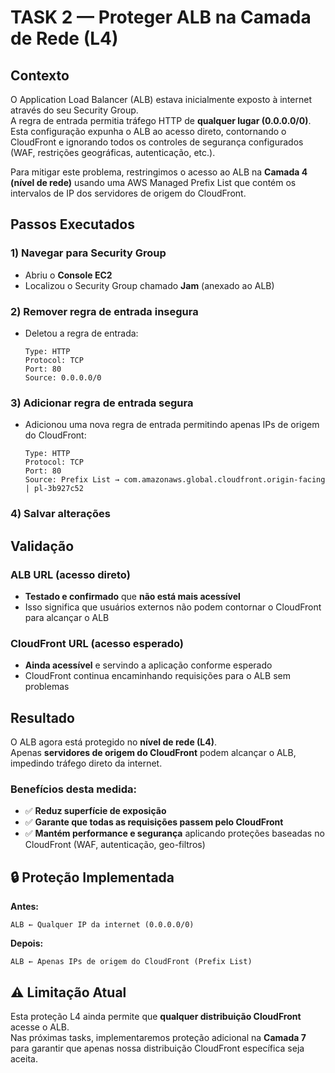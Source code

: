 # TASK 2 — Proteger ALB na Camada de Rede (L4)

## Contexto
O Application Load Balancer (ALB) estava inicialmente exposto à internet através do seu Security Group.  
A regra de entrada permitia tráfego HTTP de **qualquer lugar (0.0.0.0/0)**.  
Esta configuração expunha o ALB ao acesso direto, contornando o CloudFront e ignorando todos os controles de segurança configurados (WAF, restrições geográficas, autenticação, etc.).

Para mitigar este problema, restringimos o acesso ao ALB na **Camada 4 (nível de rede)** usando uma AWS Managed Prefix List que contém os intervalos de IP dos servidores de origem do CloudFront.

## Passos Executados

### 1) Navegar para Security Group
- Abriu o **Console EC2**
- Localizou o Security Group chamado **Jam** (anexado ao ALB)

### 2) Remover regra de entrada insegura
- Deletou a regra de entrada:
  ```
  Type: HTTP
  Protocol: TCP
  Port: 80
  Source: 0.0.0.0/0
  ```

### 3) Adicionar regra de entrada segura
- Adicionou uma nova regra de entrada permitindo apenas IPs de origem do CloudFront:
  ```
  Type: HTTP
  Protocol: TCP
  Port: 80
  Source: Prefix List → com.amazonaws.global.cloudfront.origin-facing | pl-3b927c52
  ```

### 4) Salvar alterações

## Validação

### ALB URL (acesso direto)
- **Testado e confirmado** que **não está mais acessível**
- Isso significa que usuários externos não podem contornar o CloudFront para alcançar o ALB

### CloudFront URL (acesso esperado)
- **Ainda acessível** e servindo a aplicação conforme esperado
- CloudFront continua encaminhando requisições para o ALB sem problemas

## Resultado

O ALB agora está protegido no **nível de rede (L4)**.  
Apenas **servidores de origem do CloudFront** podem alcançar o ALB, impedindo tráfego direto da internet.

### Benefícios desta medida:
- ✅ **Reduz superfície de exposição**
- ✅ **Garante que todas as requisições passem pelo CloudFront**
- ✅ **Mantém performance e segurança** aplicando proteções baseadas no CloudFront (WAF, autenticação, geo-filtros)

## 🔒 Proteção Implementada

**Antes:**
```
ALB ← Qualquer IP da internet (0.0.0.0/0)
```

**Depois:**
```
ALB ← Apenas IPs de origem do CloudFront (Prefix List)
```

## ⚠️ Limitação Atual

Esta proteção L4 ainda permite que **qualquer distribuição CloudFront** acesse o ALB.  
Nas próximas tasks, implementaremos proteção adicional na **Camada 7** para garantir que apenas nossa distribuição CloudFront específica seja aceita.

